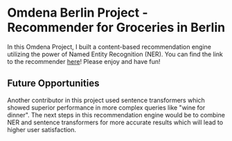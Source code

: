 # Omdena Berlin Project - Recommender for Groceries in Berlin

In this Omdena Project, I built a content-based recommendation engine utilizing the power of Named Entity Recognition (NER). 
You can find the link to the recommender [here](https://omdena-berlin-grocery-recommender-app.streamlit.app/)! Please enjoy and have fun! 



## Future Opportunities 
Another contributor in this project used sentence transformers which showed superior performance in more complex queries like "wine for dinner".
The next steps in this recommendation engine would be to combine NER and sentence transformers for more accurate results which will lead to higher 
user satisfaction.
